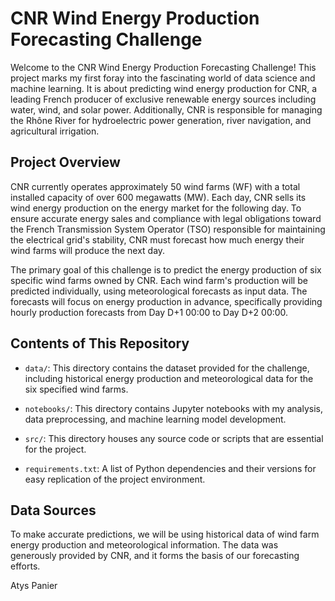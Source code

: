 # CNR Wind Energy Production Forecasting Challenge

Welcome to the CNR Wind Energy Production Forecasting Challenge! This project marks my first foray into the fascinating world of data science and machine learning. It is about predicting wind energy production for CNR, a leading French producer of exclusive renewable energy sources including water, wind, and solar power. Additionally, CNR is responsible for managing the Rhône River for hydroelectric power generation, river navigation, and agricultural irrigation.

## Project Overview

CNR currently operates approximately 50 wind farms (WF) with a total installed capacity of over 600 megawatts (MW). Each day, CNR sells its wind energy production on the energy market for the following day. To ensure accurate energy sales and compliance with legal obligations toward the French Transmission System Operator (TSO) responsible for maintaining the electrical grid's stability, CNR must forecast how much energy their wind farms will produce the next day.

The primary goal of this challenge is to predict the energy production of six specific wind farms owned by CNR. Each wind farm's production will be predicted individually, using meteorological forecasts as input data. The forecasts will focus on energy production in advance, specifically providing hourly production forecasts from Day D+1 00:00 to Day D+2 00:00.

## Contents of This Repository

- `data/`: This directory contains the dataset provided for the challenge, including historical energy production and meteorological data for the six specified wind farms.

- `notebooks/`: This directory contains Jupyter notebooks with my analysis, data preprocessing, and machine learning model development.

- `src/`: This directory houses any source code or scripts that are essential for the project.

- `requirements.txt`: A list of Python dependencies and their versions for easy replication of the project environment.

## Data Sources

To make accurate predictions, we will be using historical data of wind farm energy production and meteorological information. The data was generously provided by CNR, and it forms the basis of our forecasting efforts.

Atys Panier
